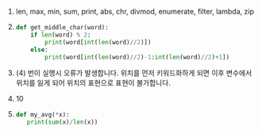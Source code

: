 1. len, max, min, sum, print, abs, chr, divmod, enumerate, filter, lambda, zip



2. ```python
   def get_middle_char(word):
       if len(word) % 2:
           print(word[int(len(word)//2)])
       else:
           print(word[int(len(word)//2)-1:int(len(word)//2)+1])
   
   ```



3. (4) 번이 실행시 오류가 발생합니다.  위치를 먼저 키워드화하게 되면 이후 변수에서 위치를 잃게 되어 위치의 표현으로 표현이 불가합니다. 



4.  10



5. ```python
   def my_avg(*x):
      print(sum(x)/len(x))
   ```

   